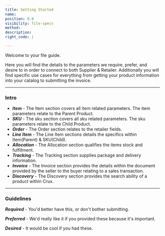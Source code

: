 ```yaml
---
title: Getting Started
name:
position: 0.8
visibility: file-specs
method:
description:
right_code: |

---
```


Welcome to your file guide.

Here you will find the details to the parameters we require, prefer, and desire to in order to connect to both Supplier & Retailer. Additionally you will find specific use cases for everything from getting your product information into your catalog to submitting the invoice.

----
### Intro

* ***Item*** - The Item section covers all item related parameters. The item parameters relate to the Parent Product.
* ***SKU*** - The sku section covers all sku related parameters. The sku parameters relate to the Child Product.
* ***Order*** - The Order section relates to the retailer fields.
* ***Line Item*** - The Line Item sections details the specifics within Item(Parent) & SKU(Child).
* ***Allocation*** - The Allocation section qualifies the items stock and fulfillment.
* ***Tracking*** - The Tracking section supplies package and delivery information.
* ***Invoice*** - The Invoice section provides the details within the document provided by the seller to the buyer relating to a sales transaction.
* ***Discovery*** - The Discovery section provides the search ability of a product within Crux.

----
### Guidelines

***Required*** - You'd better have this, or don't bother submitting.

***Preferred*** - We'd really like it if you provided these because it's important.

***Desired*** - It would be cool if you had these.

